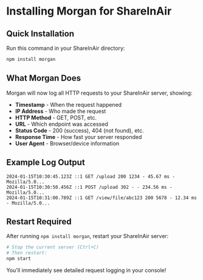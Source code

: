# Installing Morgan for ShareInAir

## Quick Installation

Run this command in your ShareInAir directory:

```bash
npm install morgan
```

## What Morgan Does

Morgan will now log all HTTP requests to your ShareInAir server, showing:

- **Timestamp** - When the request happened
- **IP Address** - Who made the request  
- **HTTP Method** - GET, POST, etc.
- **URL** - Which endpoint was accessed
- **Status Code** - 200 (success), 404 (not found), etc.
- **Response Time** - How fast your server responded
- **User Agent** - Browser/device information

## Example Log Output

```
2024-01-15T10:30:45.123Z ::1 GET /upload 200 1234 - 45.67 ms - Mozilla/5.0...
2024-01-15T10:30:50.456Z ::1 POST /upload 302 - - 234.56 ms - Mozilla/5.0...
2024-01-15T10:31:00.789Z ::1 GET /view/file/abc123 200 5678 - 12.34 ms - Mozilla/5.0...
```

## Restart Required

After running `npm install morgan`, restart your ShareInAir server:

```bash
# Stop the current server (Ctrl+C)
# Then restart:
npm start
```

You'll immediately see detailed request logging in your console!